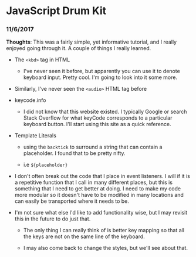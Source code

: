 # JavaScript Drum Kit

### 11/6/2017

**Thoughts**: This was a fairly simple, yet informative tutorial, and I really enjoyed going through it. A couple of things I really learned.

  - The `<kbd>` tag in HTML

    - I've never seen it before, but apparently you can use it to denote keyboard input. Pretty cool. I'm going to look into it some more.

  - Similarly, I've never seen the `<audio>` HTML tag before

  - keycode.info

    - I did not know that this website existed. I typically Google or search Stack Overflow for what keyCode corresponds to a particular keyboard button. I'll start using this site as a quick reference.

  - Template Literals

    - using the `backtick` to surround a string that can contain a placeholder. I found that to be pretty nifty.

    - i.e `${placeholder}`

  - I don't often break out the code that I place in event listeners. I will if it is a repetitive function that I call in many different places, but this is something that I need to get better at doing. I need to make my code more modular so it doesn't have to be modified in many locations and can easily be transported where it needs to be.

  - I'm not sure what else I'd like to add functionality wise, but I may revisit this in the future to do just that.

    - The only thing I can really think of is better key mapping so that all the keys are not on the same line of the keyboard.

    - I may also come back to change the styles, but we'll see about that.
